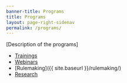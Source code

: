 ```yaml
---
banner-title: Programs
title: Programs
layout: page-right-sidenav
permalink: /programs/
---
```


[Description of the programs]

* [Trainings](https://www.access-board.gov/webinars/training.html)
* [Webinars](https://www.access-board.gov/webinars/)
* [Rulemaking]({{ site.baseurl }}/rulemaking/)
* [Research](https://www.access-board.gov/research/)
